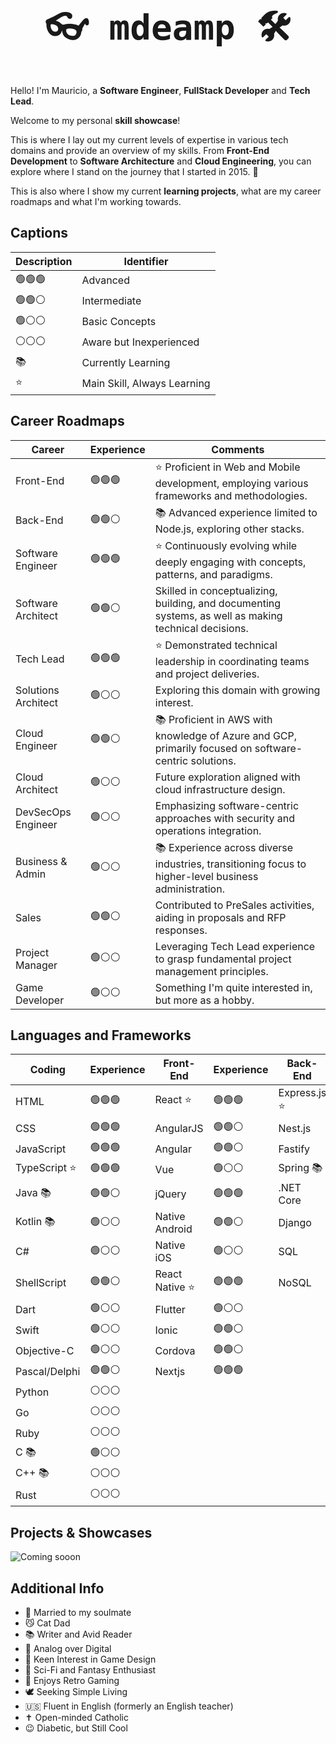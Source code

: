 
<div align="center">
  <h1 style="font-size: 56px; font-family: monospace">👓 mdeamp 🛠</h1>
</div>

Hello! I'm Mauricio, a **Software Engineer**, **FullStack Developer** and **Tech Lead**.

Welcome to my personal **skill showcase**!

This is where I lay out my current levels of expertise in various tech domains and provide an overview of my skills. From **Front-End Development** to **Software Architecture** and **Cloud Engineering**, you can explore where I stand on the journey that I started in 2015. 🚀

This is also where I show my current **learning projects**, what are my career roadmaps and what I'm working towards.

## Captions

| Description | Identifier |
| --- | --- |
| 🟢🟢🟢 | Advanced |
| 🟢🟢⚪️ | Intermediate |
| 🟢⚪️⚪️ | Basic Concepts |
| ⚪️⚪️⚪️ | Aware but Inexperienced |
| 📚 | Currently Learning |
| ⭐️ | Main Skill, Always Learning |

## Career Roadmaps

| Career | Experience | Comments |
| --- | --- | --- |
| Front-End | 🟢🟢🟢 | ⭐️ Proficient in Web and Mobile development, employing various frameworks and methodologies. |
| Back-End | 🟢🟢⚪️ | 📚 Advanced experience limited to Node.js, exploring other stacks. |
| Software Engineer | 🟢🟢🟢 | ⭐️ Continuously evolving while deeply engaging with concepts, patterns, and paradigms. |
| Software Architect | 🟢🟢⚪️ | Skilled in conceptualizing, building, and documenting systems, as well as making technical decisions. |
| Tech Lead | 🟢🟢🟢 | ⭐️ Demonstrated technical leadership in coordinating teams and project deliveries. |
| Solutions Architect | 🟢⚪️⚪️ | Exploring this domain with growing interest. |
| Cloud Engineer | 🟢🟢⚪️ | 📚 Proficient in AWS with knowledge of Azure and GCP, primarily focused on software-centric solutions. |
| Cloud Architect | 🟢⚪️⚪️ | Future exploration aligned with cloud infrastructure design. |
| DevSecOps Engineer | 🟢⚪️⚪️ | Emphasizing software-centric approaches with security and operations integration. |
| Business & Admin | 🟢⚪️⚪️ | 📚 Experience across diverse industries, transitioning focus to higher-level business administration. |
| Sales | 🟢🟢⚪️ | Contributed to PreSales activities, aiding in proposals and RFP responses. |
| Project Manager | 🟢⚪️⚪️ | Leveraging Tech Lead experience to grasp fundamental project management principles. |
| Game Developer | 🟢⚪️⚪️ | Something I'm quite interested in, but more as a hobby. |

## Languages and Frameworks

| Coding | Experience | Front-End | Experience | Back-End | Experience
| --- | --- | --- | --- | --- | --- |
| HTML | 🟢🟢🟢 | React ⭐️ | 🟢🟢🟢 | Express.js ⭐️ | 🟢🟢🟢 |
| CSS | 🟢🟢🟢 | AngularJS | 🟢🟢⚪️ | Nest.js | 🟢🟢⚪️ |
| JavaScript | 🟢🟢🟢 | Angular | 🟢🟢⚪️ | Fastify | 🟢⚪️⚪️ |
| TypeScript ⭐️ | 🟢🟢🟢 | Vue | 🟢⚪️⚪️ | Spring 📚 | ⚪️⚪️⚪️ |
| Java 📚 | 🟢🟢⚪️ | jQuery | 🟢🟢🟢 | .NET Core | 🟢⚪️⚪️ |
| Kotlin 📚 | 🟢⚪️⚪️ | Native Android | 🟢🟢⚪️ | Django | ⚪️⚪️⚪️ |
| C\# | 🟢⚪️⚪️ | Native iOS | 🟢⚪️⚪️ | SQL | 🟢🟢⚪️ |
| ShellScript | 🟢🟢⚪️ | React Native ⭐️ | 🟢🟢🟢 | NoSQL | 🟢🟢⚪️ |
| Dart | 🟢⚪️⚪️ | Flutter | 🟢⚪️⚪️ |
| Swift | 🟢⚪️⚪️ | Ionic | 🟢🟢⚪️ |
| Objective-C | 🟢⚪️⚪️ | Cordova | 🟢🟢⚪️ |
| Pascal/Delphi | 🟢🟢⚪️ | Nextjs | 🟢🟢🟢 |
| Python | ⚪️⚪️⚪️ |
| Go | ⚪️⚪️⚪️ |
| Ruby | ⚪️⚪️⚪️ |
| C 📚 | 🟢⚪️⚪️ |
| C++ 📚 | ⚪️⚪️⚪️ |
| Rust | ⚪️⚪️⚪️ |

## Projects & Showcases

![Coming sooon](https://img.shields.io/badge/Coming_soon-black)

## Additional Info

- 💜 Married to my soulmate
- 😼 Cat Dad
- 📚 Writer and Avid Reader
- 📝 Analog over Digital
- 💭 Keen Interest in Game Design
- 🤖 Sci-Fi and Fantasy Enthusiast
- 👾 Enjoys Retro Gaming
- 🕊️ Seeking Simple Living
- 🇺🇸 Fluent in English (formerly an English teacher)
- ✝️ Open-minded Catholic
- 😉 Diabetic, but Still Cool
